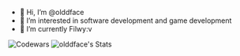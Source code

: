 - 👋 Hi, I’m @olddface
- 👀 I’m interested in software development and game development
- 🌱 I’m currently Filwy:v



![Codewars](https://github.r2v.ch/codewars?user=olddface&name=true&top_languages=true&stroke=%23b362ff&theme=purple_dark)
![olddface's Stats](https://github-readme-stats.vercel.app/api?username=olddface&theme=dracula&show_icons=true&hide_border=false&count_private=true)

